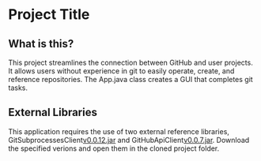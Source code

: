 # Project Title

## What is this?
This project streamlines the connection between GitHub and user projects. It allows users without experience in git to easily operate, create, and reference repositories. The App.java class creates a GUI that completes git tasks.

## External Libraries
This application requires the use of two external reference libraries, GitSubprocessesClient[v0.0.12.jar](https://github.com/CSC109/GitSubprocessClient?tab=readme-ov-file) and GitHubApiClient[v0.0.7.jar](https://github.com/CSC109/GitHubApiClient). Download the specified verions and open them in the cloned project folder.